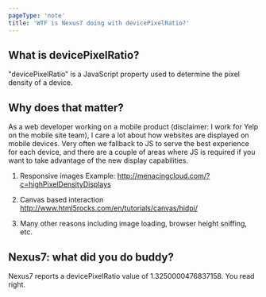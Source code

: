 ```yaml
---
pageType: 'note'
title: 'WTF is Nexus7 doing with devicePixelRatio?'
---
```

What is devicePixelRatio?
-------------------------
"devicePixelRatio" is a JavaScript property used to determine the pixel density of a device.

Why does that matter?
---------------------
As a web developer working on a mobile product (disclaimer: I work for Yelp on
the mobile site team), I care a lot about how websites are displayed on mobile
devices.
Very often we fallback to JS to serve the best experience for each device, and
there are a couple of areas where JS is required if you want to take advantage
of the new display capabilities.

1. Responsive images
Example: http://menacingcloud.com/?c=highPixelDensityDisplays

2. Canvas based interaction
http://www.html5rocks.com/en/tutorials/canvas/hidpi/

3. Many other reasons including image loading, browser height sniffing, etc.

Nexus7: what did you do buddy?
------------------------------
Nexus7 reports a devicePixelRatio value of 1.3250000476837158. You read right.
